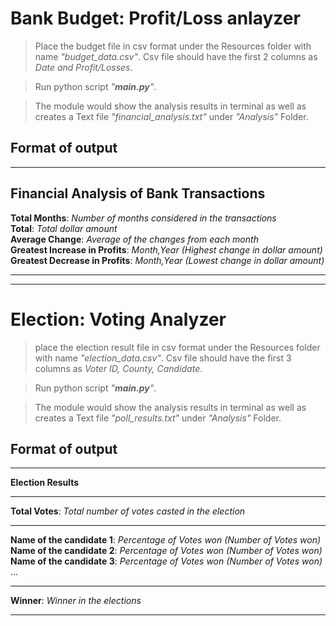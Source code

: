 
# Bank Budget: Profit/Loss anlayzer
> Place the budget file in csv format under the Resources folder with name _"budget_data.csv"_. Csv file should have the first 2 columns as _Date and Profit/Losses_.

> Run python script _"**main.py**"_.

> The module would show the analysis results in terminal as well as creates a Text file _"financial_analysis.txt"_ under _"Analysis"_ Folder.

## Format of output
--------------------------------------------------
**Financial Analysis of Bank Transactions**  
--------------------------------------------------
**Total Months**: _Number of months considered in the transactions_  
**Total**: _Total dollar amount_  
**Average Change**: _Average of the changes from each month_  
**Greatest Increase in Profits**: _Month,Year (Highest change in dollar amount)_  
**Greatest Decrease in Profits**: _Month,Year (Lowest change in dollar amount)_

--------------------------------------------------
--------------------------------------------------

# Election: Voting Analyzer
> place the election result file in csv format under the Resources folder with name _"election_data.csv"_. Csv file should have the first 3 columns as _Voter ID, County, Candidate_.

> Run python script _"**main.py**"_.

> The module would show the analysis results in terminal as well as creates a Text file _"poll_results.txt"_ under _"Analysis"_ Folder.

## Format of output
--------------------------------------------------
**Election Results**

--------------------------------------------------

**Total Votes**: _Total number of votes casted in the election_

--------------------------------------------------
**Name of the candidate 1**: _Percentage of Votes won (Number of Votes won)_  
**Name of the candidate 2**: _Percentage of Votes won (Number of Votes won)_  
**Name of the candidate 3**: _Percentage of Votes won (Number of Votes won)_  
...  

--------------------------------------------------
**Winner**: _Winner in the elections_

--------------------------------------------------
